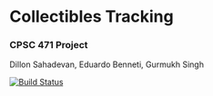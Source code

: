 # Collectibles Tracking

### CPSC 471 Project
Dillon Sahadevan, Eduardo Benneti, Gurmukh Singh

[![Build Status](https://travis-ci.com/Dillonsd/CollectiblesDB.svg?token=vh5S22qnbbooUAXE9FFh&branch=master)](https://travis-ci.com/Dillonsd/CollectiblesDB)
